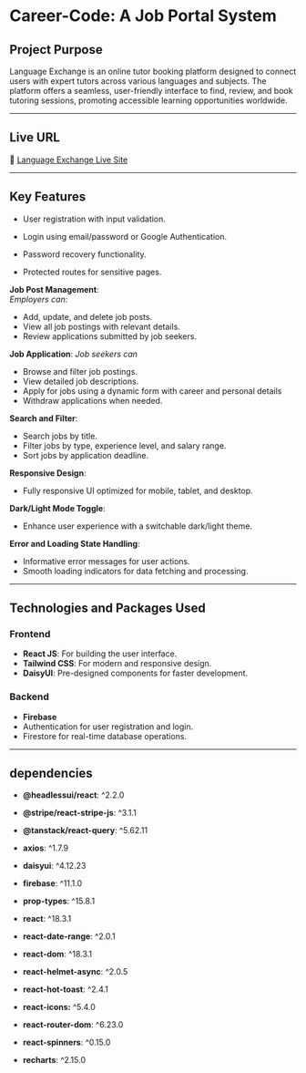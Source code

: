 
# Career-Code: A Job Portal System

## **Project Purpose**
Language Exchange is an online tutor booking platform designed to connect users with expert tutors across various languages and subjects. The platform offers a seamless, user-friendly interface to find, review, and book tutoring sessions, promoting accessible learning opportunities worldwide.

---

## **Live URL**
🔗 [Language Exchange Live Site](https://online-tutor-booking-pla-c7f2c.web.app/)  


---

## **Key Features**
- User registration with input validation.  

- Login using email/password or Google Authentication.
- Password recovery functionality.
- Protected routes for sensitive pages.

 **Job Post Management**:  
  *Employers can*:
   - Add, update, and delete job posts.
   - View all job postings with relevant details.
   - Review applications submitted by job seekers.

 **Job Application**:
 *Job seekers can*
   - Browse and filter job postings.  
   - View detailed job descriptions.
   - Apply for jobs using a dynamic form with career and personal details
   - Withdraw applications when needed.
     
 **Search and Filter**:  
   - Search jobs by title.
   - Filter jobs by type, experience level, and salary range.
   - Sort jobs by application deadline.

 **Responsive Design**:  
   - Fully responsive UI optimized for mobile, tablet, and desktop.  

 **Dark/Light Mode Toggle**:  
   - Enhance user experience with a switchable dark/light theme.  

 **Error and Loading State Handling**:  
   - Informative error messages for user actions.
   - Smooth loading indicators for data fetching and processing.
---

## **Technologies and Packages Used**

### **Frontend**  
- **React JS**: For building the user interface.  
- **Tailwind CSS**: For modern and responsive design.  
- **DaisyUI**: Pre-designed components for faster development.  

### **Backend**  
- **Firebase**
- Authentication for user registration and login.
- Firestore for real-time database operations. 


---
## dependencies

- **@headlessui/react**: ^2.2.0

- **@stripe/react-stripe-js**: ^3.1.1

- **@tanstack/react-query**: ^5.62.11

- **axios**: ^1.7.9

- **daisyui**: ^4.12.23

- **firebase**: ^11.1.0

- **prop-types**: ^15.8.1

- **react**: ^18.3.1

- **react-date-range**: ^2.0.1

- **react-dom**: ^18.3.1

- **react-helmet-async**: ^2.0.5

- **react-hot-toast**: ^2.4.1

- **react-icons:** ^5.4.0

- **react-router-dom**: ^6.23.0

- **react-spinners**: ^0.15.0

- **recharts**: ^2.15.0

